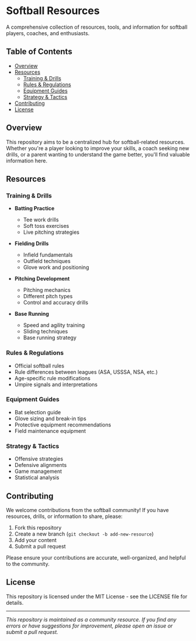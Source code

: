 # Softball Resources

A comprehensive collection of resources, tools, and information for softball players, coaches, and enthusiasts.

## Table of Contents

- [Overview](#overview)
- [Resources](#resources)
  - [Training & Drills](#training--drills)
  - [Rules & Regulations](#rules--regulations)
  - [Equipment Guides](#equipment-guides)
  - [Strategy & Tactics](#strategy--tactics)
- [Contributing](#contributing)
- [License](#license)

## Overview

This repository aims to be a centralized hub for softball-related resources. Whether you're a player looking to improve your skills, a coach seeking new drills, or a parent wanting to understand the game better, you'll find valuable information here.

## Resources

### Training & Drills

- **Batting Practice**
  - Tee work drills
  - Soft toss exercises
  - Live pitching strategies
  
- **Fielding Drills**
  - Infield fundamentals
  - Outfield techniques
  - Glove work and positioning
  
- **Pitching Development**
  - Pitching mechanics
  - Different pitch types
  - Control and accuracy drills
  
- **Base Running**
  - Speed and agility training
  - Sliding techniques
  - Base running strategy

### Rules & Regulations

- Official softball rules
- Rule differences between leagues (ASA, USSSA, NSA, etc.)
- Age-specific rule modifications
- Umpire signals and interpretations

### Equipment Guides

- Bat selection guide
- Glove sizing and break-in tips
- Protective equipment recommendations
- Field maintenance equipment

### Strategy & Tactics

- Offensive strategies
- Defensive alignments
- Game management
- Statistical analysis

## Contributing

We welcome contributions from the softball community! If you have resources, drills, or information to share, please:

1. Fork this repository
2. Create a new branch (`git checkout -b add-new-resource`)
3. Add your content
4. Submit a pull request

Please ensure your contributions are accurate, well-organized, and helpful to the community.

## License

This repository is licensed under the MIT License - see the LICENSE file for details.

---

*This repository is maintained as a community resource. If you find any errors or have suggestions for improvement, please open an issue or submit a pull request.*